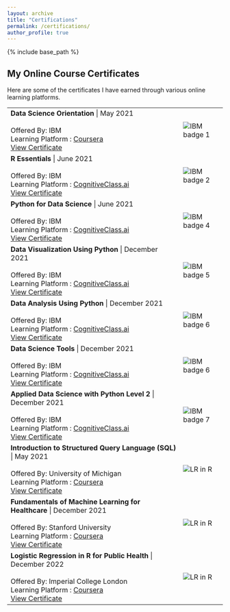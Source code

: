 ```yaml
---
layout: archive
title: "Certifications"
permalink: /certifications/
author_profile: true
---
```

{% include base_path %}

##  My Online Course Certificates 

Here are some of the certificates I have earned through various online learning platforms.

<!-- ## Certifications 


<h1 align="center"> Certifications </h1> -->
<table>
  <tr>
    <td width="80%">
      <b> Data Science Orientation</b> | May 2021<br /> <br />
     Offered By: IBM <br />
     Learning Platform :  <a href="https://www.coursera.org">Coursera</a><br />
     <a href="https://www.credly.com/badges/0b0d848b-5fd4-460f-9d53-43198179267c/public_url">View Certificate</a>
    </td>
    <td><image src="../images/DS orientation.jpg" alt="IBM badge 1" /></td>
  </tr>

   <tr>
    <td width="80%">
      <b>R Essentials</b> | June 2021<br /> <br />
     Offered By: IBM <br />
     Learning Platform :  <a href="https://www.cognitiveclass.ai">CognitiveClass.ai</a><br />
     <a href="https://www.credly.com/badges/765b6823-c76c-4ed5-8ffe-c1ce57fca086/public_url">View Certificate</a>
    </td>
    <td><image src="../images/r essentials.jpg" alt="IBM badge 2" /></td>
  </tr>  

  <tr>
    <td width="80%">
      <b>Python for Data Science</b> | June 2021<br /> <br />
     Offered By: IBM <br />
     Learning Platform :  <a href="https://cognitiveclass.ai/courses/python-for-data-science">CognitiveClass.ai</a><br />
     <a href="https://www.credly.com/badges/8db34a7c-077f-4ce4-8017-ad117863b35a/public_url">View Certificate</a>
    </td>
    <td><image src="../images/py for ds.jpg" alt="IBM badge 4" /></td>
  </tr>  

 <tr>
    <td width="80%">
      <b>Data Visualization Using Python</b> | December 2021<br /> <br />
     Offered By: IBM <br />
     Learning Platform :  <a href="https://cognitiveclass.ai">CognitiveClass.ai</a><br />
     <a href="https://www.credly.com/badges/ee63c85d-947e-42a7-b97a-c2ea04af9b11/public_url">View Certificate</a>
    </td>
    <td><image src="../images/data vis using py.jpg" alt="IBM badge 5" /></td>
  </tr>  

 <tr>
    <td width="80%">
      <b>Data Analysis Using Python</b> | December 2021<br /> <br />
     Offered By: IBM <br />
     Learning Platform :  <a href="https://cognitiveclass.ai">CognitiveClass.ai</a><br />
     <a href="https://www.credly.com/badges/25aa7446-1641-431b-b106-129fc544c80f/public_url">View Certificate</a>
    </td>
    <td><image src="../images/data analy py.jpg" alt="IBM badge 6" /></td>
  </tr>  

 <tr>
    <td width="80%">
      <b>Data Science Tools</b> | December 2021<br /> <br />
     Offered By: IBM <br />
     Learning Platform :  <a href="https://cognitiveclass.ai">CognitiveClass.ai</a><br />
     <a href="https://www.credly.com/badges/a357676a-6a9a-4040-8e7b-08e9a3c69434/public_url">View Certificate</a>
    </td>
    <td><image src="../images/ds tools.jpg" alt="IBM badge 6" /></td>
  </tr>  


 <tr>
    <td width="80%">
      <b>Applied Data Science with Python Level 2</b> | December 2021<br /> <br />
     Offered By: IBM <br />
     Learning Platform :  <a href="https://www.cognitiveclass.ai">CognitiveClass.ai</a><br />
     <a href="https://www.credly.com/badges/813ee73d-fe40-49c7-85d0-b7f193a4c195/public_url">View Certificate</a>
    </td>
    <td><image src="../images/app ds.jpg" alt="IBM badge 7" /></td>
  </tr>      



<tr>
    <td width="80%">
      <b>Introduction to Structured Query Language (SQL)</b> | May 2021<br /> <br />
     Offered By: University of Michigan <br />
     Learning Platform :  <a href="https://www.coursera.org/learn/intro-sql">Coursera</a><br />
     <a href="https://www.coursera.org/account/accomplishments/verify/ZY5MXQ27MKER">View Certificate</a>
    </td>
    <td><image src="../images/coursera 2.jpg" alt="LR in R" /></td>
  </tr>

 <tr>
    <td width="80%">
      <b>Fundamentals of Machine Learning for Healthcare</b> | December 2021<br /> <br />
     Offered By: Stanford University <br />
     Learning Platform :  <a href="https://www.coursera.org/learn/fundamental-machine-learning-healthcare">Coursera</a><br />
     <a href="https://www.coursera.org/account/accomplishments/verify/M4DZZN7DXD7A">View Certificate</a>
    </td>
    <td><image src="../images/coursera 3.jpg" alt="LR in R" /></td>
  </tr>


 <tr>
    <td width="80%">
      <b>Logistic Regression in R for Public Health</b> | December 2022<br /> <br />
     Offered By: Imperial College London <br />
     Learning Platform :  <a href="https://www.coursera.org/learn/logistic-regression-r-public-health">Coursera</a><br />
     <a href="https://www.coursera.org/account/accomplishments/verify/MXSMDK4LPKRX">View Certificate</a>
    </td>
    <td><image src="../images/coursera 1.jpg" alt="LR in R" /></td>
  </tr>

</table>










